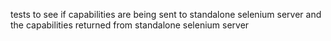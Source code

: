 tests to see if capabilities are being sent to standalone selenium server and the capabilities returned from standalone selenium server
